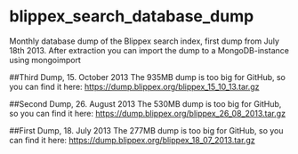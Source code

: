 blippex_search_database_dump
============================

Monthly database dump of the Blippex search index, first dump from July 18th 2013.
After extraction you can import the dump to a MongoDB-instance using mongoimport

##Third Dump, 15. October 2013
The 935MB dump is too big for GitHub, so you can find it here:
https://dump.blippex.org/blippex_15_10_13.tar.gz

##Second Dump, 26. August 2013
The 530MB dump is too big for GitHub, so you can find it here:
https://dump.blippex.org/blippex_26_08_2013.tar.gz

##First Dump, 18. July 2013
The 277MB dump is too big for GitHub, so you can find it here:
https://dump.blippex.org/blippex_18_07_2013.tar.gz

